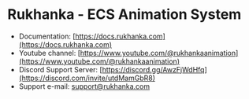 # Rukhanka - ECS Animation System

* Documentation: [https://docs.rukhanka.com](https://docs.rukhanka.com)
* Youtube channel: [https://www.youtube.com/@rukhankaanimation](https://www.youtube.com/@rukhankaanimation)
* Discord Support Server: [https://discord.gg/AwzFjWdHfq](https://discord.com/invite/utdMamGbR8)
* Support e-mail: [support@rukhanka.com](mailto:support@rukhanka.com)

